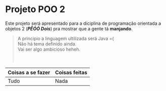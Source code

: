 # Projeto POO 2

Este projeto será apresentado para a diciplina de programação orientada a objetos 2 (***PÊÓÓ Dois***) pra mostrar que a gente tá **manjando**.<br>
> A principio a linguagem ultilizada será Java =(<br>
> Não há tema definido ainda.<br>
> Vai ser algo ambicioso heheh.<br><br><br>

Coisas a se fazer | Coisas feitas
----------------- | --------------
Tudo              | Nada

